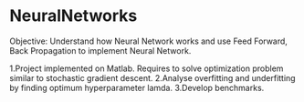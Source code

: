 NeuralNetworks
=============

Objective: Understand how Neural Network works and use Feed Forward, Back Propagation to implement Neural Network.

1.Project implemented on Matlab. Requires to solve optimization problem similar to stochastic gradient descent.
2.Analyse overfitting and underfitting by finding optimum hyperparameter lamda.
3.Develop benchmarks.
